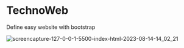 # TechnoWeb
Define easy website with bootstrap


![screencapture-127-0-0-1-5500-index-html-2023-08-14-14_02_21](https://github.com/JaniNiki1612/TechnoWeb/assets/138650328/9bf8945c-d118-474d-aee0-b09fb2016f64)
